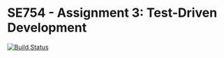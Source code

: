# SE754 - Assignment 3: Test-Driven Development
[![Build Status](https://travis-ci.com/hhagenson28/SE754-Assignment3.svg?branch=master)](https://travis-ci.com/hhagenson28/SE754-Assignment3)
